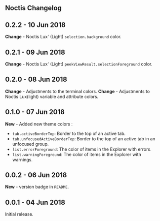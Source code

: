 ## Noctis Changelog

## **0.2.2** - 10 Jun 2018

**Change** - Noctis Lux' (Light) `selection.background` color.

## **0.2.1** - 09 Jun 2018

**Change** - Noctis Lux' (Light) `peekViewResult.selectionForeground` color.

## **0.2.0** - 08 Jun 2018

**Change** - Adjustments to the terminal colors.
**Change** - Adjustments to Noctis Lux(light) variable and attribute colors.

## **0.1.0** - 07 Jun 2018

 **New** - Added new theme colors :
   -  `tab.activeBorderTop`: Border to the top of an active tab.
   -  `tab.unfocusedActiveBorderTop`: Border to the top of an active tab in an unfocused group.
   -  `list.errorForeground`: The color of items in the Explorer with errors.
   -  `list.warningForeground`: The color of items in the Explorer with warnings.

## **0.0.2** - 06 Jun 2018

**New** - version badge in `README`.

## **0.0.1** - 04 Jun 2018

 Initial release.
